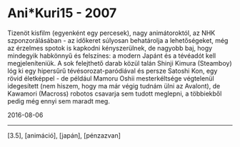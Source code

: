 # Ani*Kuri15 - 2007

Tizenöt kisfilm (egyenként egy percesek), nagy animátoroktól, az NHK szponzorálásában - az időkeret súlyosan behatárolja a lehetőségeket, még az érzelmes spotok is kapkodni kényszerülnek, de nagyobb baj, hogy mindegyik habkönnyű és felszínes: a modern Japánt és a tévéadót kell megjeleníteniük. A sok felejthető darab közül talán Shinji Kimura (Steamboy) lóg ki egy hipersűrű tévésorozat-paródiával és persze Satoshi Kon, egy rövid életképpel - de például Mamoru Oshii mesterkéltsége végtelenül idegesített (nem hiszem, hogy ma már végig tudnám ülni az Avalont), de Kawamori (Macross) robotos csavarja sem tudott meglepni, a többiekből pedig még ennyi sem maradt meg.

2016-08-06 

----

[3.5], [animáció], [japán], [pénzazvan]